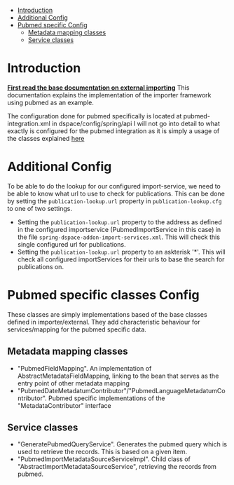- [Introduction](#Introduction)
- [Additional Config](#Additional-config)
- [Pubmed specific Config](#Pubmed-specific)
	- [Metadata mapping classes](#Metadata-classes)
	- [Service classes](#Service-classes)


# Introduction <a name="Introduction"></a> #

**[First read the base documentation on external importing](../README.md)**
This documentation explains the implementation of the importer framework using pubmed as an example.

The configuration done for pubmed specifically is located at pubmed-integration.xml in dspace/config/spring/api
I will not go into detail to what exactly is configured for the pubmed integration as it is simply a usage of the classes explained [here](../README.md)

# Additional Config <a name="Additional-config"></a> #

To be able to do the lookup for our configured import-service, we need to be able to know what url to use to check for publications.
This can be done by setting the `publication-lookup.url` property in `publication-lookup.cfg` to one of two settings.

- Setting the `publication-lookup.url` property to the address as defined in the configured importservice (PubmedImportService in this case) in the file `spring-dspace-addon-import-services.xml`. This will check this single configured url for publications.
- Setting the `publication-lookup.url` property to an askterisk '*'. This will check all configured importServices for their urls to base the search for publications on.

# Pubmed specific classes Config <a name="Pubmed-specific"></a> #

These classes are simply implementations based of the base classes defined in importer/external. They add characteristic behaviour for services/mapping for the pubmed specific data.

## Metadata mapping classes <a name="Metadata-classes"></a> ##

- "PubmedFieldMapping". An implementation of AbstractMetadataFieldMapping, linking to the bean that serves as the entry point of other metadata mapping
- "PubmedDateMetadatumContributor"/"PubmedLanguageMetadatumContributor". Pubmed specific implementations of the "MetadataContributor" interface

## Service classes <a name="Service-classes"></a> ##

- "GeneratePubmedQueryService". Generates the pubmed query which is used to retrieve the records. This is based on a given item.
- "PubmedImportMetadataSourceServiceImpl". Child class of "AbstractImportMetadataSourceService", retrieving the records from pubmed.
